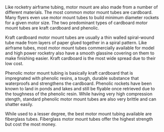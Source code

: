 Like rocketry airframe tubing, motor mount are also made from a number of different materials. The most common motor mount tubes are cardboard. Many flyers even use motor mount tubes to build minimum diameter rockets for a given motor size. The two predominant types of cardboard motor mount tubes are kraft cardboard and phenolic.

Kraft cardboard motor mount tubes are usually a thin walled spiral-wound tube made from layers of paper glued together in a spiral pattern. Like airframe tubes, most motor mount tubes commercially available for model and high power rocketry also have a smooth glassine covering on them to make finishing easier. Kraft cardboard is the most wide spread due to their low cost.

Phenolic motor mount tubing is basically kraft cardboard that is impregnated with phenolic resins, a tough, durable substance that waterproofs and strengthens the cardboard. Phenolic rockets have been known to land in ponds and lakes and still be flyable once retrieved due to the toughness of the phenolic resin. While having very high compression stength, standard phenolic motor mount tubes are also very brittle and can shatter easily.

While used to a lesser degree, the best motor mount tubing available are fiberglass tubes. Fiberglass motor mount tubes offer the highest strength but cost the most money.

